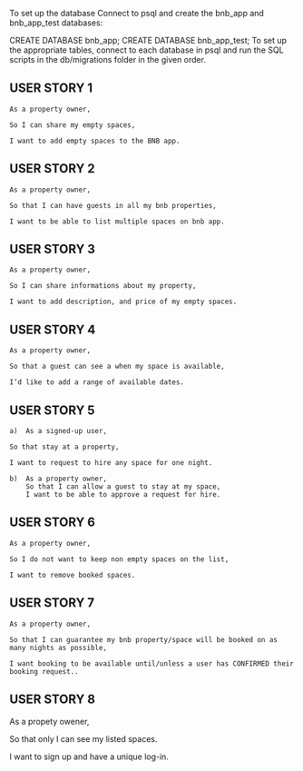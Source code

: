 To set up the database Connect to psql and create the bnb_app and bnb_app_test databases:

CREATE DATABASE bnb_app; CREATE DATABASE bnb_app_test; To set up the appropriate tables, connect to each database in psql and run the SQL scripts in the db/migrations folder in the given order.



## USER STORY 1

	As a property owner,

	So I can share my empty spaces,

	I want to add empty spaces to the BNB app.

## USER STORY 2

	As a property owner, 

	So that I can have guests in all my bnb properties, 

	I want to be able to list multiple spaces on bnb app.

## USER STORY 3

	As a property owner,

	So I can share informations about my property,

	I want to add description, and price of my empty spaces. 

## USER STORY 4

	As a property owner,

	So that a guest can see a when my space is available,

	I’d like to add a range of available dates.

## USER STORY 5

	a) 	As a signed-up user,

	So that stay at a property,

	I want to request to hire any space for one night.

	b)	As a property owner,
		So that I can allow a guest to stay at my space,
		I want to be able to approve a request for hire.

## USER STORY 6

	As a property owner,

	So I do not want to keep non empty spaces on the list,

	I want to remove booked spaces.

## USER STORY 7

	As a property owner, 

	So that I can guarantee my bnb property/space will be booked on as many nights as possible, 

	I want booking to be available until/unless a user has CONFIRMED their booking request..

## USER STORY 8

  As a propety owener,

  So that only I can see my listed spaces.

  I want to sign up and have a unique log-in.
